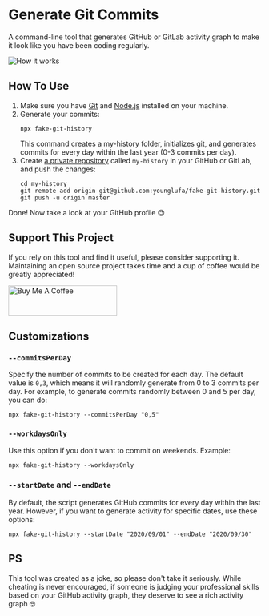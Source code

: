 # Generate Git Commits

A command-line tool that generates GitHub or GitLab activity graph to make it look like you have been coding regularly.

<img src="https://dl.dropboxusercontent.com/s/q2iinti6v0zbhzs/contributions.gif?dl=0" alt="How it works" />

## How To Use

1. Make sure you have [Git](https://git-scm.com/book/en/v2/Getting-Started-Installing-Git) and
   [Node.js](https://nodejs.org/en/download/) installed on your machine.
2. Generate your commits:
   ```shell script
   npx fake-git-history
   ```
   This command creates a my-history folder, initializes git, and generates commits for every day within the last year (0-3 commits per day).
3. Create [a private repository](https://github.com/new) called `my-history` in your GitHub or GitLab, and push the changes:
   ```shell script
   cd my-history
   git remote add origin git@github.com:younglufa/fake-git-history.git
   git push -u origin master
   ```

Done! Now take a look at your GitHub profile 😉

## Support This Project

If you rely on this tool and find it useful, please consider supporting it. Maintaining an open source project takes time and a cup of coffee would be greatly appreciated!

<a href="https://www.buymeacoffee.com/artiebits" target="_blank"><img src="https://cdn.buymeacoffee.com/buttons/v2/default-yellow.png" alt="Buy Me A Coffee" style="height: 60px !important;width: 217px !important;" ></a>

## Customizations

### `--commitsPerDay`

Specify the number of commits to be created for each day.
The default value is `0,3`, which means it will randomly generate from 0 to 3 commits per day. For example, to generate commits randomly between 0 and 5 per day, you can do:

```shell script
npx fake-git-history --commitsPerDay "0,5"
```

### `--workdaysOnly`

Use this option if you don't want to commit on weekends. Example:

```shell script
npx fake-git-history --workdaysOnly
```

### `--startDate` and `--endDate`

By default, the script generates GitHub commits for every day within the last year.
However, if you want to generate activity for specific dates, use these options:

```shell script
npx fake-git-history --startDate "2020/09/01" --endDate "2020/09/30"
```

## PS

This tool was created as a joke, so please don't take it seriously. While cheating is never encouraged, if someone is judging your professional skills based on your GitHub activity graph, they deserve to see a rich activity graph 🤓
